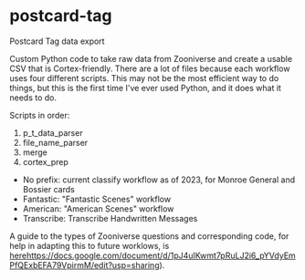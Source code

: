 # postcard-tag
Postcard Tag data export

Custom Python code to take raw data from Zooniverse and create a usable CSV that is Cortex-friendly. There are a lot of files because each workflow uses four different scripts. This may not be the most efficient way to do things, but this is the first time I've ever used Python, and it does what it needs to do.

Scripts in order:
1. p_t_data_parser
2. file_name_parser
3. merge
4. cortex_prep

- No prefix: current classify workflow as of 2023, for Monroe General and Bossier cards
- Fantastic: "Fantastic Scenes" workflow
- American: "American Scenes" workflow
- Transcribe: Transcribe Handwritten Messages

A guide to the types of Zooniverse questions and corresponding code, for help in adapting this to future worklows, is [here](https://docs.google.com/document/d/1pJ4uIKwmt7pRuLJ2i6_pYVdyEmPfQExbEFA79VpirmM/edit?usp=sharing)https://docs.google.com/document/d/1pJ4uIKwmt7pRuLJ2i6_pYVdyEmPfQExbEFA79VpirmM/edit?usp=sharing).
